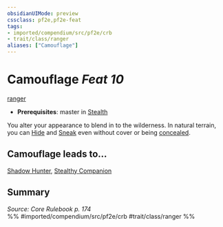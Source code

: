 ```yaml
---
obsidianUIMode: preview
cssclass: pf2e,pf2e-feat
tags:
- imported/compendium/src/pf2e/crb
- trait/class/ranger
aliases: ["Camouflage"]
---
```

# Camouflage  *Feat 10*  
[ranger](rules/traits/ranger.md)  

- **Prerequisites**: master in [Stealth](../skills.md#Stealth)

You alter your appearance to blend in to the wilderness. In natural terrain, you can [Hide](rules/actions/hide.md) and [Sneak](sneak.md) even without cover or being [concealed](conditions.md#Concealed).

## Camouflage leads to...

[Shadow Hunter](shadow-hunter.md), [Stealthy Companion](stealthy-companion.md)

## Summary

*Source: Core Rulebook p. 174*  
%% #imported/compendium/src/pf2e/crb #trait/class/ranger %%